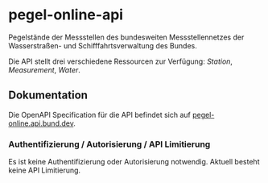 # pegel-online-api
Pegelstände der Messstellen des bundesweiten Messstellennetzes der Wasserstraßen- und Schifffahrtsverwaltung des Bundes.

Die API stellt drei verschiedene Ressourcen zur Verfügung: _Station_, _Measurement_, _Water_.

## Dokumentation

Die OpenAPI Specification für die API befindet sich auf [pegel-online.api.bund.dev](https://pegel-online.api.bund.dev/).

### Authentifizierung / Autorisierung / API Limitierung

Es ist keine Authentifizierung oder Autorisierung notwendig. Aktuell besteht keine API Limitierung.

